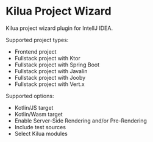 # Kilua Project Wizard

Kilua project wizard plugin for IntellJ IDEA.

Supported project types:

* Frontend project
* Fullstack project with Ktor
* Fullstack project with Spring Boot
* Fullstack project with Javalin
* Fullstack project with Jooby
* Fullstack project with Vert.x

Supported options:

* Kotlin/JS target
* Kotlin/Wasm target
* Enable Server-Side Rendering and/or Pre-Rendering
* Include test sources
* Select Kilua modules
